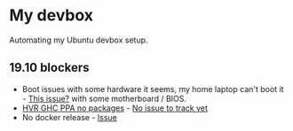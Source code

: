 # My devbox

Automating my Ubuntu devbox setup.

## 19.10 blockers

* Boot issues with some hardware it seems, my home laptop can't boot it - [This issue?](https://askubuntu.com/questions/1181905/upgrade-ubuntu-to-19-10-but-cannot-boot-into-the-system-with-purple-screen-dua) with some motherboard / BIOS.
* [HVR GHC PPA no packages](https://launchpad.net/~hvr/+archive/ubuntu/ghc) - [No issue to track yet](https://github.com/haskell-CI/haskell-ci/issues)
* No docker release - [Issue](https://github.com/docker/for-linux/issues/832)
